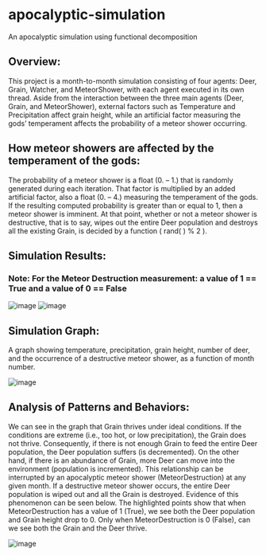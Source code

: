 # apocalyptic-simulation

An apocalyptic simulation using functional decomposition

## Overview:
This project is a month-to-month simulation consisting of four agents: Deer, Grain, Watcher, and MeteorShower, with each agent executed in its own thread. Aside from the interaction between the three main agents (Deer, Grain, and MeteorShower), external factors such as Temperature and Precipitation affect grain height, while an artificial factor measuring the gods’ temperament affects the probability of a meteor shower occurring.

## How meteor showers are affected by the temperament of the gods:
The probability of a meteor shower is a float (0. – 1.) that is randomly generated during each iteration. That factor is multiplied by an added artificial factor, also a float (0. – 4.) measuring the temperament of the gods. If the resulting computed probability is greater than or equal to 1, then a meteor shower is imminent. At that point, whether or not a meteor shower is destructive, that is to say, wipes out the entire Deer population and destroys all the existing Grain, is decided by a function ( rand( ) % 2 ).

## Simulation Results:
### Note: For the Meteor Destruction measurement: a value of 1 == True and a value of 0 == False

![image](https://user-images.githubusercontent.com/55768082/136715791-5eacfd12-81e0-40e4-8168-b3585dbdf944.png)
![image](https://user-images.githubusercontent.com/55768082/136715796-348613d7-65f2-4852-aa55-c389631246ac.png)

## Simulation Graph:
A graph showing temperature, precipitation, grain height, number of deer, and the occurrence of a destructive meteor shower, as a function of month number.

![image](https://user-images.githubusercontent.com/55768082/136715803-0ded4583-bc29-4c59-a01c-d07bb22842d6.png)

## Analysis of Patterns and Behaviors:
We can see in the graph that Grain thrives under ideal conditions. If the conditions are extreme (i.e., too hot, or low precipitation), the Grain does not thrive. Consequently, if there is not enough Grain to feed the entire Deer population, the Deer population suffers (is decremented). On the other hand, if there is an abundance of Grain, more Deer can move into the environment (population is incremented). This relationship can be interrupted by an apocalyptic meteor shower (MeteorDestruction) at any given month. If a destructive meteor shower occurs, the entire Deer population is wiped out and all the Grain is destroyed. Evidence of this phenomenon can be seen below. The highlighted points show that when MeteorDestruction has a value of 1 (True), we see both the Deer population and Grain height drop to 0. Only when MeteorDestruction is 0 (False), can we see both the Grain and the Deer thrive.

![image](https://user-images.githubusercontent.com/55768082/136715810-62817b2d-ed7e-4a8a-94bf-dd84fbaf6f7c.png)
